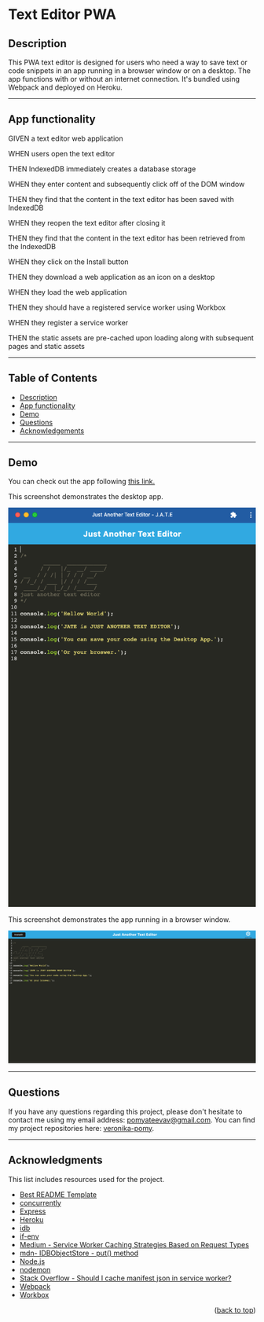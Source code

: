 # Text Editor PWA

## Description

This PWA text editor is designed for users who need a way to save text or code snippets in an app running in a browser window or on a desktop. The app functions with or without an internet connection. It's bundled using Webpack and deployed on Heroku.

---

## App functionality

GIVEN a text editor web application

WHEN users open the text editor

THEN IndexedDB immediately creates a database storage

WHEN they enter content and subsequently click off of the DOM window

THEN they find that the content in the text editor has been saved with IndexedDB

WHEN they reopen the text editor after closing it

THEN they find that the content in the text editor has been retrieved from the IndexedDB

WHEN they click on the Install button

THEN they download a web application as an icon on a desktop

WHEN they load the web application

THEN they should have a registered service worker using Workbox

WHEN they register a service worker

THEN the static assets are pre-cached upon loading along with subsequent pages and static assets

---

## Table of Contents

  <ul>
    <li>
      <a href="#description">Description</a>
    </li>
    <li>
      <a href="#app-functionality">App functionality</a>
    </li>
    <li>
      <a href="#demo">Demo</a>
    </li>
    <li>
        <a href="#questions">Questions</a>
    </li>
    <li>
        <a href="#acknowledgments">Acknowledgements</a>
    </li>
  </ul>

---

## Demo

You can check out the app following [this link.]()

This screenshot demonstrates the desktop app.

![insert link](./demo/imgs/demo-desktop.png)

This screenshot demonstrates the app running in a browser window.

![insert link](./demo/imgs/demo-browser.png)

---

## Questions

If you have any questions regarding this project, please don't hesitate to contact me using my email address: pomyateevav@gmail.com. You can find my project repositories here: [veronika-pomy](https://github.com/veronika-pomy?tab=repositories).

---

## Acknowledgments

This list includes resources used for the project.

- [Best README Template](https://github.com/othneildrew/Best-README-Template/blob/master/README.md)
- [concurrently](https://www.npmjs.com/package/concurrently)
- [Express](https://expressjs.com/)
- [Heroku](https://devcenter.heroku.com/)
- [idb](https://www.npmjs.com/package/idb)
- [if-env](https://www.npmjs.com/package/if-env)
- [Medium - Service Worker Caching Strategies Based on Request Types](https://medium.com/dev-channel/service-worker-caching-strategies-based-on-request-types-57411dd7652c)
- [mdn- IDBObjectStore - put() method](https://developer.mozilla.org/en-US/docs/Web/API/IDBObjectStore/put)
- [Node.js](https://nodejs.org/en/)
- [nodemon](https://www.npmjs.com/package/nodemon)
- [Stack Overflow - Should I cache manifest json in service worker?](https://stackoverflow.com/questions/45463181/should-i-cache-manifest-json-in-service-worker)
- [Webpack](https://webpack.js.org/)
- [Workbox](https://developer.chrome.com/docs/workbox/)

<p align="right">(<a href="#text-editor-pwa">back to top</a>)</p>

